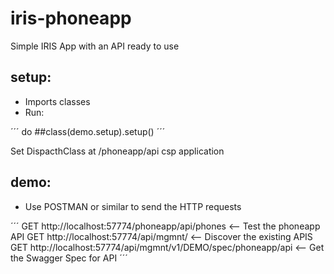 # iris-phoneapp

Simple IRIS App with an API ready to use

## setup:

- Imports classes
- Run:

´´´
	do ##class(demo.setup).setup()
´´´

Set DispacthClass at /phoneapp/api csp application

## demo:
- Use POSTMAN or similar to send the HTTP requests

´´´ 
GET http://localhost:57774/phoneapp/api/phones					<-- Test the phoneapp API
GET http://localhost:57774/api/mgmnt/ 							<-- Discover the existing APIS
GET http://localhost:57774/api/mgmnt/v1/DEMO/spec/phoneapp/api	<-- Get the Swagger Spec for API
´´´
